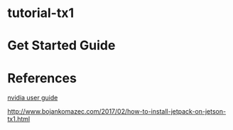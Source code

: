tutorial-tx1
===

# Get Started Guide

# References

[nvidia user guide](http://developer.download.nvidia.com/embedded/jetson/TK1/docs/2_GetStart/Jeston_TK1_User_Guide.pdf)



http://www.bojankomazec.com/2017/02/how-to-install-jetpack-on-jetson-tx1.html


